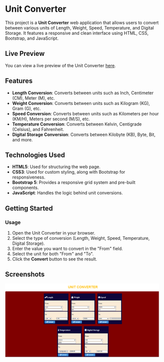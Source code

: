 # Unit Converter

This project is a **Unit Converter** web application that allows users to convert between various units of Length, Weight, Speed, Temperature, and Digital Storage. It features a responsive and clean interface using HTML, CSS, Bootstrap, and JavaScript.

## Live Preview

You can view a live preview of the Unit Converter [here]( https://nothpy.github.io/Unit_Convertor/).

## Features

- **Length Conversion**: Converts between units such as Inch, Centimeter (CM), Meter (M), etc.
- **Weight Conversion**: Converts between units such as Kilogram (KG), Gram (G), etc.
- **Speed Conversion**: Converts between units such as Kilometers per hour (KM/H), Meters per second (M/S), etc.
- **Temperature Conversion**: Converts between Kelvin, Centigrade (Celsius), and Fahrenheit.
- **Digital Storage Conversion**: Converts between Kilobyte (KB), Byte, Bit, and more.

## Technologies Used

- **HTML5**: Used for structuring the web page.
- **CSS3**: Used for custom styling, along with Bootstrap for responsiveness.
- **Bootstrap 5**: Provides a responsive grid system and pre-built components.
- **JavaScript**: Handles the logic behind unit conversions.

## Getting Started

### Usage

1. Open the Unit Converter in your browser.
2. Select the type of conversion (Length, Weight, Speed, Temperature, Digital Storage).
3. Enter the value you want to convert in the "From" field.
4. Select the unit for both "From" and "To".
5. Click the **Convert** button to see the result.

## Screenshots
![Unit Converter Screenshot](https://github.com/nothpy/Unit_Convertor/blob/main/output.png)
